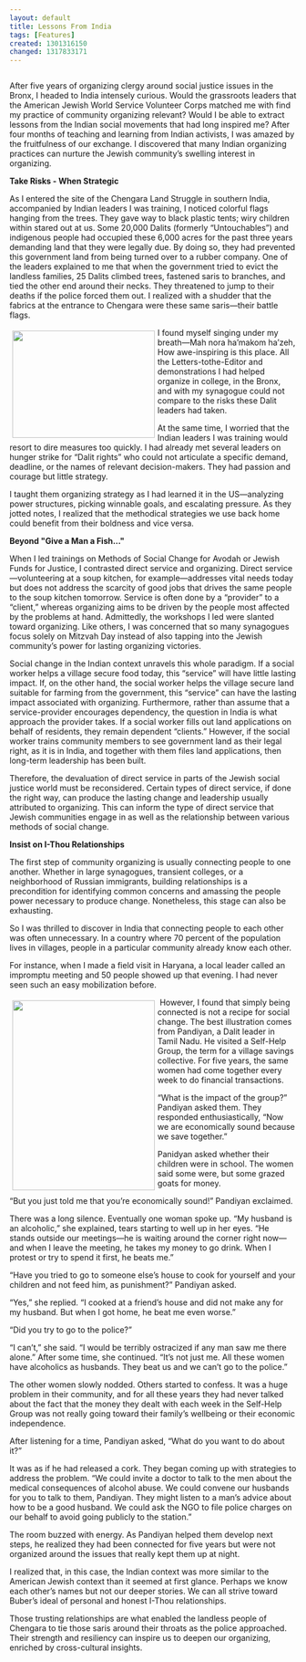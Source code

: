```yaml
---
layout: default
title: Lessons From India
tags: [Features]
created: 1301316150
changed: 1317833171
---
```

<p>
	<img alt="" src="/files/indfeat.jpg" /></p>
<p>
	After five years of organizing clergy around social justice issues in the Bronx, I headed to India intensely curious. Would the grassroots leaders that the American Jewish World Service Volunteer Corps matched me with find my practice of community organizing relevant? Would I be able to extract lessons from the Indian social movements that had long inspired me? After four months of teaching and learning from Indian activists, I was amazed by the fruitfulness of our exchange. I discovered that many Indian organizing practices can nurture the Jewish community&rsquo;s swelling interest in organizing.</p>
<p>
	<strong>Take Risks - When Strategic</strong></p>
<p>
	As I entered the site of the Chengara Land Struggle in southern India, accompanied by Indian leaders I was training, I noticed colorful flags hanging from the trees. They gave way to black plastic tents; wiry children within stared out at us. Some 20,000 Dalits (formerly &ldquo;Untouchables&rdquo;) and indigenous people had occupied these 6,000 acres for the past three years demanding land that they were legally due. By doing so, they had prevented this government land from being turned over to a rubber company. One of the leaders explained to me that when the government tried to evict the landless families, 25 Dalits climbed trees, fastened saris to branches, and tied the other end around their necks. They threatened to jump to their deaths if the police forced them out. I realized with a shudder that the fabrics at the entrance to Chengara were these same saris&mdash;their battle flags.&nbsp;</p>
<p>
	<img alt="" src="/files/indloit.jpg" style="margin-left: 5px; margin-right: 5px; margin-top: 5px; margin-bottom: 5px; float: left; width: 250px; height: 188px; " />I found myself singing under my breath&mdash;Mah nora ha&rsquo;makom ha&rsquo;zeh, How awe-inspiring is this place. All the Letters-tothe-Editor and demonstrations I had helped organize in college, in the Bronx, and with my synagogue could not compare to the risks these Dalit leaders had taken.</p>
<p>
	At the same time, I worried that the Indian leaders I was training would resort to dire measures too quickly. I had already met several leaders on hunger strike for &ldquo;Dalit rights&rdquo; who could not articulate a specific demand, deadline, or the names of relevant decision-makers. They had passion and courage but little strategy.</p>
<p>
	I taught them organizing strategy as I had learned it in the US&mdash;analyzing power structures, picking winnable goals, and escalating pressure. As they jotted notes, I realized that the methodical strategies we use back home could benefit from their boldness and vice versa.</p>
<p>
	<strong>Beyond &quot;Give a Man a Fish...&quot;</strong></p>
<p>
	When I led trainings on Methods of Social Change for Avodah or Jewish Funds for Justice, I contrasted direct service and organizing. Direct service&mdash;volunteering at a soup kitchen, for example&mdash;addresses vital needs today but does not address the scarcity of good jobs that drives the same people to the soup kitchen tomorrow. Service is often done by a &ldquo;provider&rdquo; to a &ldquo;client,&rdquo; whereas organizing aims to be driven by the people most affected by the problems at hand. Admittedly, the workshops I led were slanted toward organizing. Like others, I was concerned that so many synagogues focus solely on Mitzvah Day instead of also tapping into the Jewish community&rsquo;s power for lasting organizing victories.</p>
<p>
	Social change in the Indian context unravels this whole paradigm. If a social worker helps a village secure food today, this &ldquo;service&rdquo; will have little lasting impact. If, on the other hand, the social worker helps the village secure land suitable for farming from the government, this &ldquo;service&rdquo; can have the lasting impact associated with organizing. Furthermore, rather than assume that a service-provider encourages dependency, the question in India is what approach the provider takes. If a social worker fills out land applications on behalf of residents, they remain dependent &ldquo;clients.&rdquo; However, if the social worker trains community members to see government land as their legal right, as it is in India, and together with them files land applications, then long-term leadership has been built.</p>
<p>
	Therefore, the devaluation of direct service in parts of the Jewish social justice world must be reconsidered. Certain types of direct service, if done the right way, can produce the lasting change and leadership usually attributed to organizing. This can inform the type of direct service that Jewish communities engage in as well as the relationship between various methods of social change.</p>
<p>
	<strong>Insist on I-Thou Relationships </strong></p>
<p>
	The first step of community organizing is usually connecting people to one another. Whether in large synagogues, transient colleges, or a neighborhood of Russian immigrants, building relationships is a precondition for identifying common concerns and amassing the people power necessary to produce change. Nonetheless, this stage can also be exhausting.</p>
<p>
	So I was thrilled to discover in India that connecting people to each other was often unnecessary. In a country where 70 percent of the population lives in villages, people in a particular community already know each other.</p>
<p>
	For instance, when I made a field visit in Haryana, a local leader called an impromptu meeting and 50 people showed up that evening. I had never seen such an easy mobilization before.</p>
<p>
	<img alt="" src="/files/indbutt_1.jpg" style="margin-left: 5px; margin-right: 5px; margin-top: 5px; margin-bottom: 5px; float: left; width: 250px; height: 333px; " />&nbsp;However, I found that simply being connected is not a recipe for social change. The best illustration comes from Pandiyan, a Dalit leader in Tamil Nadu. He visited a Self-Help Group, the term for a village savings collective. For five years, the same women had come together every week to do financial transactions.</p>
<p>
	&ldquo;What is the impact of the group?&rdquo; Pandiyan asked them. They responded enthusiastically, &ldquo;Now we are economically sound because we save together.&rdquo;</p>
<p>
	Panidyan asked whether their children were in school. The women said some were, but some grazed goats for money.</p>
<p>
	&ldquo;But you just told me that you&rsquo;re economically sound!&rdquo; Pandiyan exclaimed.</p>
<p>
	There was a long silence. Eventually one woman spoke up. &ldquo;My husband is an alcoholic,&rdquo; she explained, tears starting to well up in her eyes. &ldquo;He stands outside our meetings&mdash;he is waiting around the corner right now&mdash;and when I leave the meeting, he takes my money to go drink. When I protest or try to spend it first, he beats me.&rdquo;</p>
<p>
	&ldquo;Have you tried to go to someone else&rsquo;s house to cook for yourself and your children and not feed him, as punishment?&rdquo; Pandiyan asked.</p>
<p>
	&ldquo;Yes,&rdquo; she replied. &ldquo;I cooked at a friend&rsquo;s house and did not make any for my husband. But when I got home, he beat me even worse.&rdquo;</p>
<p>
	&ldquo;Did you try to go to the police?&rdquo;</p>
<p>
	&ldquo;I can&rsquo;t,&rdquo; she said. &ldquo;I would be terribly ostracized if any man saw me there alone.&rdquo; After some time, she continued. &ldquo;It&rsquo;s not just me. All these women have alcoholics as husbands. They beat us and we can&rsquo;t go to the police.&rdquo;</p>
<p>
	The other women slowly nodded. Others started to confess. It was a huge problem in their community, and for all these years they had never talked about the fact that the money they dealt with each week in the Self-Help Group was not really going toward their family&rsquo;s wellbeing or their economic independence.</p>
<p>
	After listening for a time, Pandiyan asked, &ldquo;What do you want to do about it?&rdquo;</p>
<p>
	It was as if he had released a cork. They began coming up with strategies to address the problem. &ldquo;We could invite a doctor to talk to the men about the medical consequences of alcohol abuse. We could convene our husbands for you to talk to them, Pandiyan. They might listen to a man&rsquo;s advice about how to be a good husband. We could ask the NGO to file police charges on our behalf to avoid going publicly to the station.&rdquo;</p>
<p>
	The room buzzed with energy. As Pandiyan helped them develop next steps, he realized they had been connected for five years but were not organized around the issues that really kept them up at night.</p>
<p>
	I realized that, in this case, the Indian context was more similar to the American Jewish context than it seemed at first glance. Perhaps we know each other&rsquo;s names but not our deeper stories. We can all strive toward Buber&rsquo;s ideal of personal and honest I-Thou relationships.</p>
<p>
	Those trusting relationships are what enabled the landless people of Chengara to tie those saris around their throats as the police approached. Their strength and resiliency can inspire us to deepen our organizing, enriched by cross-cultural insights.</p>
<p>
	<img alt="" src="/files/indpretty.jpg" /></p>
